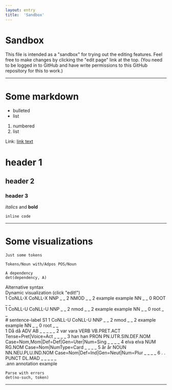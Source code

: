 ```yaml
---
layout: entry
title:  'Sandbox'
---
```


# Sandbox

This file is intended as a "sandbox" for trying out the editing
features. Feel free to make changes by clicking the "edit page" link
at the top. (You need to be logged in to GitHub and have write
permissions to this GitHub repository for this to work.)

----------

# Some markdown

* bulleted
* list

1. numbered
2. list

Link: [link text](http://www.example.com)

# header 1

## header 2

### header 3

*italics* and **bold**

`inline code`

----------

# Some visualizations

~~~ sdparse
Just some tokens
~~~

~~~ sdparse
Tokens/Noun with/Adpos POS/Noun
~~~

~~~ sdparse
A dependency
det(dependency, A)
~~~

<div class="sd-parse">
Alternative syntax
</div>

<div class="sd-parse" tabs="yes">
Dynamic visualization (click "edit!")
</div>

<div class="conllx-parse" tabs="yes">
1   CoNLL-X   CoNLL-X   NNP   _    _    2    NMOD    _    _
2   example   example   NN    _    _    0    ROOT    _    _
</div>

<div class="conllu-parse" tabs="yes">
1   CoNLL-U   CoNLL-U   NNP   _    _    2    nmod    _    _
2   example   example   NN    _    _    0    root    _    _
</div>

<div class="conllu-parse" tabs="yes">
# sentence-label S1
1   CoNLL-U   CoNLL-U   NNP   _    _    2    nmod    _    _
2   example   example   NN    _    _    0    root    _    _
</div>

<div class="conllu-parse" tabs="yes">
1    Då      då     ADV      AB                    _ _ _ _ _
2    var     vara   VERB     VB.PRET.ACT           Tense=Pret|Voice=Act _ _ _ _
3    han     han    PRON     PN.UTR.SIN.DEF.NOM    Case=Nom,Mom|Def=Def|Gen=Uter|Num=Sing _ _ _ _
4    elva    elva   NUM      RG.NOM                Case=Nom|NumType=Card _ _ _ _
5    år      år     NOUN     NN.NEU.PLU.IND.NOM    Case=Nom|Def=Ind|Gen=Neut|Num=Plur _ _ _ _
6    .       .      PUNCT    DL.MAD                _ _ _ _ _
</div>

<div class="ann-annotation" tabs="yes">
.ann annotation example
</div>

~~~ sdparse
Parse with errors
det(no-such, token)
~~~

----------
